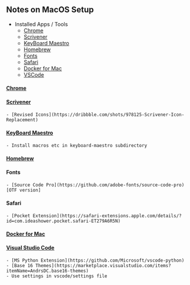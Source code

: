 ## Notes on MacOS Setup

- Installed Apps / Tools
    - [Chrome](#chrome)
    - [Scrivener](#scrivener)
    - [KeyBoard Maestro](#keyboard-maestro)
    - [Homebrew](#homebrew)
    - [Fonts](#fonts)
    - [Safari](#safari)
    - [Docker for Mac](#docker-for-mac)
    - [VSCode](#vscode)

#### [Chrome](https://www.google.com/chrome/)

#### [Scrivener](https://www.literatureandlatte.com/scrivener.php)
    - [Revised Icons](https://dribbble.com/shots/978125-Scrivener-Icon-Replacement)

#### [KeyBoard Maestro](https://www.keyboardmaestro.com/main/)
    - Install macros etc in keyboard-maestro subdirectory

#### [Homebrew](https://brew.sh)

#### Fonts
    - [Source Code Pro](https://github.com/adobe-fonts/source-code-pro) [OTF version]

#### Safari
    - [Pocket Extension](https://safari-extensions.apple.com/details/?id=com.ideashower.pocket.safari-ET279A6R5N)

#### [Docker for Mac](https://www.docker.com/docker-mac)

#### [Visual Studio Code](https://code.visualstudio.com)
    - [MS Python Extension](https://github.com/Microsoft/vscode-python)
    - [Base 16 Themes](https://marketplace.visualstudio.com/items?itemName=AndrsDC.base16-themes)
    - Use settings in vscode/settings file